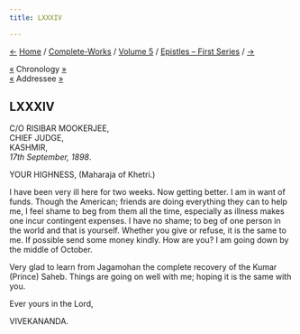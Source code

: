 ```yaml
---
title: LXXXIV

---
```

<div>

[←](083_your_highness.htm) [Home](../../../index.htm) /
[Complete-Works](../../complete_works.htm) / [Volume
5](../volume_5_contents.htm) / [Epistles – First
Series](epistles_first_series_contents.htm) / [→](085_your_highness.htm)

  

[«](../../volume_8/epistles_fourth_series/132_mary.htm) Chronology
[»](../../volume_8/epistles_fourth_series/133_haripada.htm)  
[«](../../volume_9/letters_fifth_series/126_your_highness.htm) Addressee
[»](085_your_highness.htm)

## LXXXIV

C/O RISIBAR MOOKERJEE,  
CHIEF JUDGE,  
KASHMIR,  
*17th September, 1898*.

YOUR HIGHNESS, (Maharaja of Khetri.)

I have been very ill here for two weeks. Now getting better. I am in
want of funds. Though the American; friends are doing everything they
can to help me, I feel shame to beg from them all the time, especially
as illness makes one incur contingent expenses. I have no shame; to beg
of one person in the world and that is yourself. Whether you give or
refuse, it is the same to me. If possible send some money kindly. How
are you? I am going down by the middle of October.

Very glad to learn from Jagamohan the complete recovery of the Kumar
(Prince) Saheb. Things are going on well with me; hoping it is the same
with you.

Ever yours in the Lord,

VIVEKANANDA.

</div>

